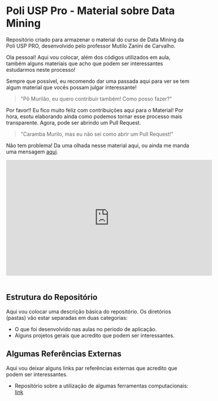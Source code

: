 # Poli USP Pro - Material sobre Data Mining

Repositório criado para armazenar o material do curso de Data Mining da Poli USP PRO, desenvolvido pelo professor Mutilo Zanini de Carvalho.

Ola pessoal! Aqui vou colocar, além dos códigos utilizados em aula, também alguns materiais que acho que podem ser interessantes estudarmos neste processo!

Sempre que possível, eu recomendo dar uma passada aqui para ver se tem algum material que vocês possam julgar interessante!

> "Pô Murilão, eu quero contribuir também! Como posso fazer?"

Por favor!! Eu fico muito feliz com contribuições aqui para o Material! Por hora, esotu elaborando ainda como podemos tornar esse processo mais transparente. Agora, pode ser abrindo um Pull Request.

> "Caramba Murilo, mas eu não sei como abrir um Pull Request!"

Não tem problema! Da uma olhada nesse material aqui, ou ainda me manda uma mensagem [aqui](mailto:carvalho.zanini@gmail.com).

<div align="center">
    <iframe width="560" height="315" src="https://www.youtube.com/embed/nCKdihvneS0?si=ztG3_LiODfg4rP4n" title="YouTube video player" frameborder="0" allow="accelerometer; autoplay; clipboard-write; encrypted-media; gyroscope; picture-in-picture; web-share" referrerpolicy="strict-origin-when-cross-origin" allowfullscreen></iframe>
</div>
<br />

## Estrutura do Repositório

Aqui vou colocar uma descrição básica do repositório. Os diretórios (pastas) vão estar separadas em duas categorias:
- O que foi desenvolvido nas aulas no periodo de aplicação.
- Alguns projetos gerais que acredito que podem ser interessantes.

## Algumas Referências Externas

Aqui vou deixar alguns links par referências externas que acredito que podem ser interessantes.

- Repositório sobre a utilização de algumas ferramentas computacionais: [link](https://github.com/firelink-library/tools)
